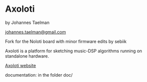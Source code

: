 # Axoloti

by Johannes Taelman

johannes.taelman@gmail.com

Fork for the Noloti board with minor firmware edits by sebiik

Axoloti is a platform for sketching music-DSP algorithms running on standalone hardware.

[Axoloti website](http://www.axoloti.com)

documentation: in the folder doc/
